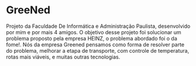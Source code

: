# GreeNed
Projeto da Faculdade De Informática e Administração Paulista, desenvolvido por mim e por mais 4 amigos.
O objetivo desse projeto foi solucionar um problema proposto pela empresa HEINZ, o problema abordado foi o da fome!.
Nós da empresa Greened pensamos como forma de resolver parte do problema, melhorar a etapa de transporte, com controle de temperatura, rotas mais viáveis,
e muitas outras tecnologias.
